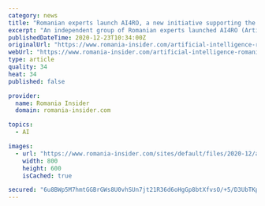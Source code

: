 ```yaml
---
category: news
title: "Romanian experts launch AI4RO, a new initiative supporting the development of artificial intelligence in RO"
excerpt: "An independent group of Romanian experts launched AI4RO (Artificial Intelligence for Romania), an initiative to support the development of artificial intelligence (AI) in the"
publishedDateTime: 2020-12-23T10:34:00Z
originalUrl: "https://www.romania-insider.com/artificial-intelligence-romania-initiative-ai4ro"
webUrl: "https://www.romania-insider.com/artificial-intelligence-romania-initiative-ai4ro"
type: article
quality: 34
heat: 34
published: false

provider:
  name: Romania Insider
  domain: romania-insider.com

topics:
  - AI

images:
  - url: "https://www.romania-insider.com/sites/default/files/2020-12/ai4ro_-_photo_from_press_release.jpeg"
    width: 800
    height: 600
    isCached: true

secured: "6u8BWp5M7hmtGGBrGWs8U0vhSUn7jt21R36d6oHgGp8btXfvsO/+5/D3UbTKpYZC2cC2CJAT64ZUrDgfmsWn4X0pMRrjYPNHxVn+DMNSmv9AjF18W2uorMOPObY2zhWj2gNFd4fPmdw8fboufYPT4FMdpWwZkMndBVvyPmOFezAyURPXMl5T/xjp0pMVf/Yh5a/4UJua8rv+jiBmIVUnaMqNv2vZjiJNYGhqseIoW0ddl5qWzqzuzs+4dVUQbtnfyS89dSnBhgTDaeouSYLFdZA0tJqIFkItyM9mVvVpDM4GttB0kr30Y9HPJpnw3CLlGXVmvgVQy110aCWW5CIBMy5OBpt3/DFh4YUWhvykkc0=;hpSErb44aCmke7OtC+bIyg=="
---
```


